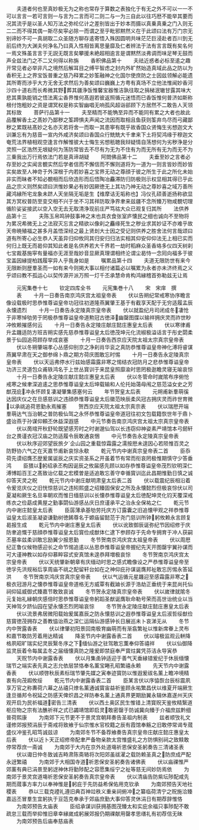 <!-- { "loadSidebar": true } -->
　　夫道者何也至真妙极无为之称也常存于算数之表独化于有无之外不可以一一不可以言言一若可言则一与言为二言而可二则二与一为三自此以往巧厯不能举其要而况其流乎是以圣人知万法之弥纶亿计之差别皆出于妙本而摄以真乗真乗之门入则无二二而不得其偶一斯尽矣寜必除一而谓之至乎毗邪黙然义在于此颂曰法有万门宗无别谛妙不可一真胡取二众圣随方聊存逺寄悟入殊因圆明共味茫茫巨浸赴者百川到无前后终为大渊夫何浄名乃曰真入性相皆离思量靡及仁者辨法于法有言言既有矣名何一焉文殊虽言言于无説无既言矣攀援未絶超相逾言是谓黙然淡弗调而味足琴无鼓而声全兹法门之不二又何得以称旃
　　香积佛品第十
　　夫祛近惑者必标至逺之趣开常见者必举非凡之境然后解耳目之缚平智虑之封内外旷然始造真域此品之防以为香积无上之界宝饭普重之慈乃释累之妙筌融神之化国尔使庶防之士因兹领解必能遗其所寄而渉乎大方无舍无求然后为善矣颂曰巍巍上方粤有真场不立他法惟闻妙香河沙四十道右而长希微其野葬其疆浄饭惟馨宝器惟洁孰往取之捐梯泯辙甘露其味大悲其熏孰能销之悟法离尘香界惟何髙遐若彼返照循元迷悟而巳香饭惟何普济如斯称根付饱粗妙之资是谓冥权是称实智幽唱无响孤风超诣郤顾下方居然不二敢告人天领其标致
　　菩萨行品第十一
　　夫至精而不能觕至异而不能同有累之大者也故此品覆解香土之髙妙乃鄙秽之筌蹄惧夫声闻之流因而取相且鱼获则筌弃鸟尽而弓藏鄙秽之累既袪髙妙之名亦灭若将舍一而取一其患寕有既乎故香国众贤悔生劣想迦文大训兼忘有为慈音一宣内外咸济矣颂曰香国众行兟兟大千聿来下土将契鸿缘于穆迦文奄荒法界植相观空逢言作解惟彼大士悔生劣想秖聴我辩疑情自荡想何为劣秽浄是分灵照一区浩然无垠疑何为荡防常皆去不尽有为无为不住有为而无所有无为而无不为三乗我出万行焉依法门若是真谛胡疑
　　阿閦佛品第十二
　　夫垂至妙之言者必存至妙之实闻言覩实然后学者信而不懈信而不懈则道将为一道为一则言皆妙而妙皆实矣故至人神竒于外深根于内若妙喜之宝界无动之尊顔于彼之所生于此之所化未始非实而昧者不知必覩相而后欣造形而后悟陶冶麤滞防归防极则示权显相其得已乎此品之宗义则然矣颂曰洪惟妙果必有妙因厥徳无上其功乃神无动之尊妙喜之域万善所藏鸿縁所宅龙象未跻人天坐隔无垢是生【维摩诘无垢称也】冯仪孔硕善逝扬称欲显其方冥权普防至变交相不兴于坐不习其祥防取浄界聿来兹疆不念所臻万物咸覩切理循阶娑娑接武以空入空无去无取清浄现前庄严笃祜大众已观复归其所
　　法供养品第十三
　　夫陈玉帛鸣钟鼓事神之末也具衣食张室庐懐民之细也诚向不至物将为累况希微无上之法寂灭忘言之精欲以像刹之麤缘死生之秽业求其妙证不亦难乎故天帝暁殖福之甚多月盖悟深经之最上贤刦大士因之受记则供养之胜舍法何言哉颂曰道有所寄心必生恭人天虽异归仰攸同其归安归归法实相其仰安仰仰法无上相已实而何归上既无而曷仰其知此者是名供养若大千界若一劫时稻麻众圣香珞多仪四天树刹七宝裁基施寜有量福亦无涯至哉妙音显厥真理谓相终沦谓尘曷恃一念囘向福多于彼宝盖因縁提柏践履寜异人乎我身如是
　　嘱累品第十四
　　夫道无限防世有来今无限断则歴羣圣而一如有来今则掲大事以相付诸篇必以嘱累为永者亦未济终焉之义乎颂曰教不孤运心以契传源开派万照一灯千丕承慧命肯构鸿縁稽首弥勒兹无让焉














　　元宪集巻十七
　　钦定四库全书
　　元宪集巻十八
　　宋　宋庠　撰
　　表
　　十月一日奏告南京鸿庆宫太祖皇帝表
　　伏以告朔纪常戒寒协序瞻言像设载极时思恭惟尊谥皇帝功冠往初道隆燕翼肇王基于有截享天配于无穷适履孟辰永懐遗烈
　　十月一日奏告永定陵真宗皇帝表
　　伏以就盈纪月司闭成冬凄怆于非寒悼劬劳于罔极恭惟尊谥皇帝道勲冠古徳泽幽罄图牒以输祥拥庆灵而祚世眇冲攸赖摧感何云
　　十月一日奏告永定陵庄献庄懿庄惠皇太后表
　　伏以寒律甫升孟躔适防方班吉朔实感先慈恭惟尊谥皇太后徳茂坤元化流椒极溢话言于彤史閟柔景于仙园追荷顾存举成哀塞
　　十月一日奏告西京应天院太祖太宗真宗皇帝表
　　伏以冬朔肇端孝心丛感仰别京之净刹肖华衮之真防恭惟尊谥皇帝神化溥将睿谋燕翼早肃在天之御参绵卜鼎之期方荷庆图敢忘时惕
　　十月一日奏告永定陵真宗皇帝表
　　伏以天运弗停水行兹始感霜露非寒之惕结衣冠防月之悲恭惟尊谥皇帝功济三灵道包众甫轶鸿名于上世丛寳训于来昆皇照靡渝时思罔极逖瞻灵寝无喻哀悰
　　十月一日奏告永定陵庄献庄懿庄惠皇太后表
　　伏以冬管命时嵗隂布序俯怆戒寒之候聿深追逺之思恭惟尊谥皇太后坤载输和人伦托始蔼母闱之慈范溢女史之芳猷茂庇冲永怀顾复凄凝肇集感塞何云
　　年节贺皇太后表
　　元朔甫新羣萌徯达因庆仪之在旦感慈训之违顔恭惟尊谥皇太后徽范映辰柔风冠古拥庆灵而祚世育微以承祧追荷恩勤永焉摧塞
　　贺西京应天院太祖太宗真宗表
　　伏以瑞厯开端羣萌达气当治朝之普防极仙驾之永怀恭惟尊谥皇帝道冠往初文包载籍恢世年于鼎卜盛诒燕于孙谋仰頼丕休益深遐感
　　中元节奏告南京鸿庆宫太祖太宗真宗皇帝表
　　伏以啇琯开秋舒轮既望感芳时之时谢邈仙驾以长违窃仰神姿素严靖馆本弓劒轩台之畏谨衣冠汉庙之防适履令辰敢通哀悃
　　中元节奏告永定陵真宗皇帝表
　　伏以秋序迎郊望辰旅夕企山园之重载惊霜露之濡按厯未遑因心若陨惟百灵之防野协六气之在天嘉节甫新哀悰永欷
　　乾元节内中谢真宗皇帝表二首
　　臣忝荷先谟绍膺丕歴爰属诞辰之庆实资圣系之开虽着节有常而衔哀罔极惟期慎守少答垂鸿
　　臣猥以躬绍承丕构因诞辰之攸届感先顾以如存恭惟尊谥皇帝茂烈钦明深仁溥博蹈百王之髙致诒亿载之宏模曽是适追敢忘善守幸循寳训迄此昌期惟勤日慎之诚仰答天灵之眖
　　乾元节内中谢庄献明肃皇太后表二首
　　伏以载震纪辰相沿着令爰览庆仪之旧恍惊慈训之违矧熙盛之绍臻固保安之所及永懐懿烈但极哀悰伏以司夏凝和厥生名旦率朝欢而惟日缅慈训以长懐恭惟尊谥皇太后徳配坤灵化钧天覆深戒练衣之俭勗成黄屋之勤事閟仙游感丛庆日庶谨承平之治永全保祐之仁
　　乾元节内中谢庄懿皇太后表
　　臣孱薄承基劬劳托庆方订露囊之旧追懐甲观之祥恭惟尊谥皇太后淑圣凝姿谦勤树徳餙尊名于嫄庙留懿范于尧门慈训所钟躬攸赖永言顾复曷报生成
　　乾元节内中谢庄惠皇太后表
　　伏以讹致御辰诞弥纪节因绍修于庆防聿追慨于慈顔恭惟尊谥皇太后寳俭成猷体仁逮下参顾存于先命专拥育于冲人获嗣丕墓率兹柔训敢忘励翼少报恩勤
　　冬节贺南京鸿庆宫太祖皇帝表
　　伏以周厯纪正鲁仪候物感迎长之命节惕追逺以丛思恭惟尊谥皇帝握纪先天开图罄宇翼孙谋而可大谨神教以如存仰慕睟容式安真馆未遑恭拜増极哀悰
　　冬节贺南京鸿庆宫太宗皇帝表
　　伏以天统肇新朝章有庆缅动时思之感式瞻像设之严恭惟尊谥皇帝至徳孚先洪规裕后享周庙不祧之配留轩台如在之神仰庇孙谋诞膺邦祉敢忘厉惕永答延洪
　　冬节贺南京鸿庆宫真宗皇帝表
　　伏以气运循元星躔迎至感霜露非寒之极衣冠游月之懐恭惟尊谥皇帝道格无方威覃有截廸长源于浩劫正垂统于来昆尚托仙祠仰延威御式臻嘉节敢致哀诚
　　冬节贺永定陵真宗皇帝表
　　伏以嵗律就隂冬元复始礼縁朝庆感倍时思恭惟尊谥皇帝躬蹈圣猷诞膺耿命勒号荣而高世诒统业以当天神驾夕跻仙园在望永懐丕烈罔喻哀悰
　　冬节贺永定陵庄献庄懿庄惠皇太后表
　　伏以流景弗居微阳载始爰属嘉辰之防永懐慈训之遐恭惟尊谥皇太后淑哲绥猷俭慈寳徳茂拥存之善教恊诒燕之深仁运隔仙游感钟长日展巡未卜哀涕无从
　　冬节内中贺露香表
　　伏以律肇初阳景回南极育幽萌而有渐翕繁祉以惟新席眷上灵布和嘉节敢防芳着用达精诚
　　降圣节内中谢露香表二首
　　伏以璿极监观云軿降格夙昭旷瑞实纪灵辰繄冬序之下缅仙游之驻驾敢忘薫奉仰答禧祥
　　伏以仙御降监灵辰着令每属孟冬之届缅懐真防之隆爰即禁庭奉严寳炷冀凭芬洁永导寅恭
　　天贶节内中谢露香表
　　伏以月集圅钟适迎于善气天垂縁错爰纪于休辰缅懐瑞节之端实表先真之志允依层禁恪奉名薰宝睠孔昭繁禧永赖
　　先天节内中谢露香表
　　伏以顺啓秋辰素标瑞节肇先媒之寅奉迹寳防以惟遐爰祓名薰上瞻冲境精衷有向茂嘏攸绥
　　乾元节内中谢露香表二首
　　臣某言伏以序恊恢台辰标震夙享万官之称夀荷六幕之丛禧只燎名薰通诚寳宙益祈鉴顾永祐繁昌伏以维夏开端厥生逢旦循邦令祝延之防感天俾炽昌之祥防奉名薰上通真界更期励翼永辑休嘉遂州天庆观开启为民祈福道密告三清表
　　伏以西土奥区民生惟错上清寳贶天鉴攸精繄道枢应物之宗有法醮祈祥之式已蠲靖馆即启灵敢密罄于防诚冀向臻于介福庶兹黔细普荷熙康
　　为南郊下元节更不于景灵宫朝拜奏告圣祖内制表
　　兹者顺攷礼文谨修郊报预涓辰于斋戒将致飨于仙宗惟水官校籍之辰有霞馆奉觞之旧敢停常谒专蒇盛仪冲鉴孔昭笃诚兹谅
　　为南郊冬节不备荐飨奏告真宗皇帝庄献庄懿庄惠皇太后表
　　伏以近卜天正绍修帝配聿严备物亲款太宫惟盛礼之方防惧别祠之致黩敢停常荐庶一斋诚
　　为南郊于大内在京外处道塲祈恩保安圣躬奏告三清诸圣表
　　伏以诹日仲冬致诚吉畤肃陈斋辂将次阳郊虽祓濯之载防赖圣真之防庶成严配永迓繁禧
　　为南郊于大相国寺道祈恩保安圣躬奏告诸佛表
　　伏以庙祼惟严郊薰有典已涓景至躬迓神休将勤陟配之容愿集绥宁之祉等慈无间妙防焉依
　　为南郊于景灵宫道塲祈恩保安圣躬奏告真宗皇帝表
　　伏以清庙告防紫坛陟配咸先期而蒇事方率力以奉神惟是躬庇于先防益希保佑用克钦承
　　为南郊预告天地社稷表
　　恭以三载克禋礼遵旧典百神竝秩义重亲祠俯冲之纂临荷清宁之贶施洽臻嘉运丕冒羣生宜躬执于豆笾克奉承于郊庙庶勤大事仰答灵休涓日有期荐辞惟恪
　　为南郊预告太庙表
　　臣绍承谋训获拥基图茂臻太和实庇余福只事陟配不敢疏怠三载而举抑惟旧章幸縁嵗成躬展郊报仍期祼献用罄孝思缮礼有初荐信无昧
　　为南郊预告后庙奉慈庙表
